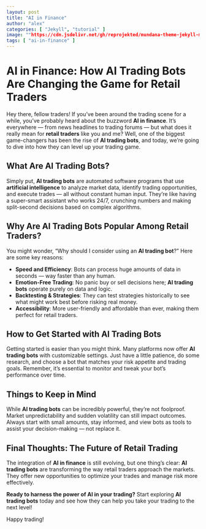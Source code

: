 ```yaml
---
layout: post
title: "AI in Finance"
author: "alex"
categories: [ "Jekyll", "tutorial" ]
image: ""https://cdn.jsdelivr.net/gh/reprojekted/mundana-theme-jekyll-master@main/assets/images/default-slug.jpeg""
tags: [ "ai-in-finance" ]
---
```


# AI in Finance: How **AI Trading Bots** Are Changing the Game for Retail Traders

Hey there, fellow traders! If you’ve been around the trading scene for a while, you’ve probably heard about the buzzword **AI in finance**. It’s everywhere — from news headlines to trading forums — but what does it really mean for **retail traders** like you and me? Well, one of the biggest game-changers has been the rise of **AI trading bots**, and today, we’re going to dive into how they can level up your trading game.

## What Are **AI Trading Bots**?

Simply put, **AI trading bots** are automated software programs that use **artificial intelligence** to analyze market data, identify trading opportunities, and execute trades — all without constant human input. They’re like having a super-smart assistant who works 24/7, crunching numbers and making split-second decisions based on complex algorithms.

## Why Are **AI Trading Bots** Popular Among Retail Traders?

You might wonder, “Why should I consider using an **AI trading bot**?” Here are some key reasons:

- **Speed and Efficiency**: Bots can process huge amounts of data in seconds — way faster than any human.
- **Emotion-Free Trading**: No panic buy or sell decisions here; **AI trading bots** operate purely on data and logic.
- **Backtesting & Strategies**: They can test strategies historically to see what might work best before risking real money.
- **Accessibility**: More user-friendly and affordable than ever, making them perfect for retail traders.

## How to Get Started with **AI Trading Bots**

Getting started is easier than you might think. Many platforms now offer **AI trading bots** with customizable settings. Just have a little patience, do some research, and choose a bot that matches your risk appetite and trading goals. Remember, it’s essential to monitor and tweak your bot’s performance over time.

## Things to Keep in Mind

While **AI trading bots** can be incredibly powerful, they’re not foolproof. Market unpredictability and sudden volatility can still impact outcomes. Always start with small amounts, stay informed, and view bots as tools to assist your decision-making — not replace it.

## Final Thoughts: The Future of Retail Trading

The integration of **AI in finance** is still evolving, but one thing’s clear: **AI trading bots** are transforming the way retail traders approach the markets. They offer new opportunities to optimize your trades and manage risk more effectively.

**Ready to harness the power of AI in your trading?** Start exploring **AI trading bots** today and see how they can help you take your trading to the next level!

Happy trading!